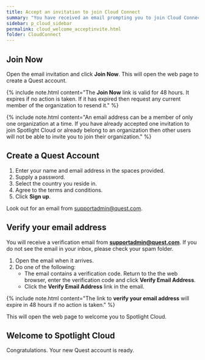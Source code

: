 ```yaml
---
title: Accept an invitation to join Cloud Connect
summary: "You have received an email prompting you to join Cloud Connect in your organization."
sidebar: p_cloud_sidebar
permalink: cloud_welcome_acceptinvite.html
folder: CloudConnect
---
```



## Join Now

Open the email invitation and click **Join Now**. This will open the web page to create a Quest account.

{% include note.html content="The **Join Now** link is valid for 48 hours. It expires if no action is taken. If it has expired then request any current member of the organization to resend it." %}

{% include note.html content="An email address can be a member of only one organization at a time. If you have already accepted one invitation to join Spotlight Cloud or already belong to an organization then other users will not be able to invite you to join their organization." %}


## Create a Quest Account

1. Enter your name and email address in the spaces provided.
2. Supply a password.
3. Select the country you reside in.
4. Agree to the terms and conditions.
5. Click **Sign up**.

 Look out for an email from supportadmin@quest.com.

## Verify your email address
You will receive a verification email from **supportadmin@quest.com**. If you do not see the email in your inbox, please check your spam folder.

1. Open the email when it arrives.
2. Do one of the following:
   * The email contains a verification code. Return to the the web browser, enter the verification code and click **Verify Email Address**.
   * Click the **Verify Email Address** link in the email.

{% include note.html content="The link to **verify your email address** will expire in 48 hours if no action is taken." %}


This will open the web page to welcome you to Spotlight Cloud.

## Welcome to Spotlight Cloud
Congratulations. Your new Quest account is ready.

